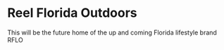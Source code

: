 # Reel Florida Outdoors

This will be the future home of the up and coming Florida lifestyle brand RFLO